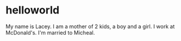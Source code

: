 # helloworld
My name is Lacey. I am a mother of 2 kids, a boy and a girl.
I work at McDonald's. I'm married to Micheal.